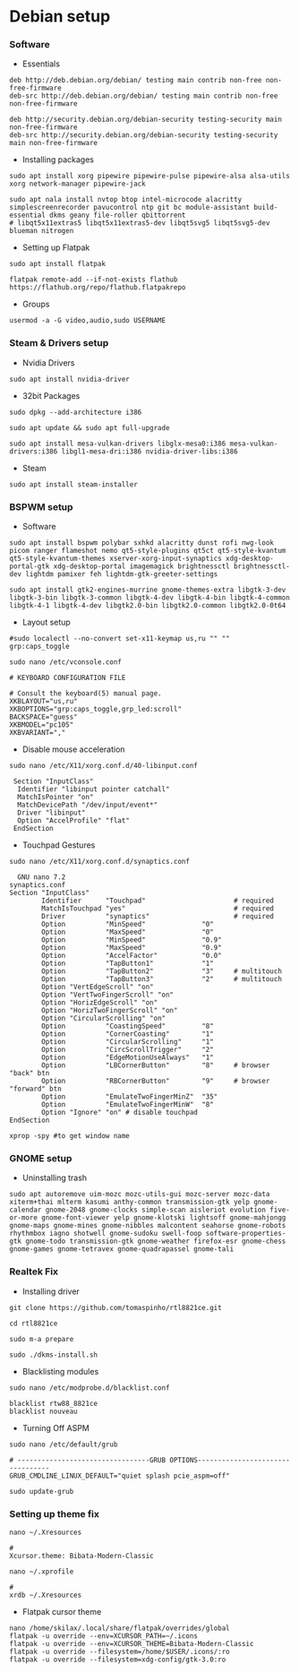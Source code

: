 # Debian setup  
### Software
- Essentials
```
deb http://deb.debian.org/debian/ testing main contrib non-free non-free-firmware
deb-src http://deb.debian.org/debian/ testing main contrib non-free non-free-firmware

deb http://security.debian.org/debian-security testing-security main non-free-firmware
deb-src http://security.debian.org/debian-security testing-security main non-free-firmware
```
- Installing packages
```
sudo apt install xorg pipewire pipewire-pulse pipewire-alsa alsa-utils xorg network-manager pipewire-jack
```
```
sudo apt nala install nvtop btop intel-microcode alacritty simplescreenrecorder pavucontrol ntp git bc module-assistant build-essential dkms geany file-roller qbittorrent
# libqt5x11extras5 libqt5x11extras5-dev libqt5svg5 libqt5svg5-dev blueman nitrogen 
```

- Setting up Flatpak
```
sudo apt install flatpak
```
```
flatpak remote-add --if-not-exists flathub https://flathub.org/repo/flathub.flatpakrepo
```

- Groups
```
usermod -a -G video,audio,sudo USERNAME
```
### Steam & Drivers setup 
- Nvidia Drivers
```
sudo apt install nvidia-driver 
```
- 32bit Packages 
```
sudo dpkg --add-architecture i386
```
```
sudo apt update && sudo apt full-upgrade
```
```
sudo apt install mesa-vulkan-drivers libglx-mesa0:i386 mesa-vulkan-drivers:i386 libgl1-mesa-dri:i386 nvidia-driver-libs:i386
```
- Steam
```
sudo apt install steam-installer
```
### BSPWM setup
- Software
```
sudo apt install bspwm polybar sxhkd alacritty dunst rofi nwg-look picom ranger flameshot nemo qt5-style-plugins qt5ct qt5-style-kvantum qt5-style-kvantum-themes xserver-xorg-input-synaptics xdg-desktop-portal-gtk xdg-desktop-portal imagemagick brightnessctl brightnessctl-dev lightdm pamixer feh lightdm-gtk-greeter-settings
```
```
sudo apt install gtk2-engines-murrine gnome-themes-extra libgtk-3-dev libgtk-3-bin libgtk-3-common libgtk-4-dev libgtk-4-bin libgtk-4-common libgtk-4-1 libgtk-4-dev libgtk2.0-bin libgtk2.0-common libgtk2.0-0t64
```
- Layout setup
```
#sudo localectl --no-convert set-x11-keymap us,ru "" "" grp:caps_toggle
```
```sudo nano /etc/vconsole.conf```
```
# KEYBOARD CONFIGURATION FILE

# Consult the keyboard(5) manual page.
XKBLAYOUT="us,ru"
XKBOPTIONS="grp:caps_toggle,grp_led:scroll"
BACKSPACE="guess"
XKBMODEL="pc105"
XKBVARIANT=","
```
- Disable mouse acceleration
```
sudo nano /etc/X11/xorg.conf.d/40-libinput.conf
```
```
 Section "InputClass"
  Identifier "libinput pointer catchall"
  MatchIsPointer "on"
  MatchDevicePath "/dev/input/event*"
  Driver "libinput"
  Option "AccelProfile" "flat"
 EndSection
```
- Touchpad Gestures
```
sudo nano /etc/X11/xorg.conf.d/synaptics.conf
```

```
  GNU nano 7.2                                                     synaptics.conf
Section "InputClass"
        Identifier      "Touchpad"                      # required
        MatchIsTouchpad "yes"                           # required
        Driver          "synaptics"                     # required
        Option          "MinSpeed"              "0"
        Option          "MaxSpeed"              "0"
        Option          "MinSpeed"              "0.9"
        Option          "MaxSpeed"              "0.9"
        Option          "AccelFactor"           "0.0"
        Option          "TapButton1"            "1"
        Option          "TapButton2"            "3"     # multitouch
        Option          "TapButton3"            "2"     # multitouch
        Option "VertEdgeScroll" "on"
        Option "VertTwoFingerScroll" "on"
        Option "HorizEdgeScroll" "on"
        Option "HorizTwoFingerScroll" "on"
        Option "CircularScrolling" "on"
        Option          "CoastingSpeed"         "8"
        Option          "CornerCoasting"        "1"
        Option          "CircularScrolling"     "1"
        Option          "CircScrollTrigger"     "2"
        Option          "EdgeMotionUseAlways"   "1"
        Option          "LBCornerButton"        "8"     # browser "back" btn
        Option          "RBCornerButton"        "9"     # browser "forward" btn
        Option          "EmulateTwoFingerMinZ"  "35"
        Option          "EmulateTwoFingerMinW"  "8"
        Option "Ignore" "on" # disable touchpad
EndSection

```

```
xprop -spy #to get window name
```
### GNOME setup
- Uninstalling trash
```
sudo apt autoremove uim-mozc mozc-utils-gui mozc-server mozc-data xiterm+thai mlterm kasumi anthy-common transmission-gtk yelp gnome-calendar gnome-2048 gnome-clocks simple-scan aisleriot evolution five-or-more gnome-font-viewer yelp gnome-klotski lightsoff gnome-mahjongg gnome-maps gnome-mines gnome-nibbles malcontent seahorse gnome-robots rhythmbox iagno shotwell gnome-sudoku swell-foop software-properties-gtk gnome-todo transmission-gtk gnome-weather firefox-esr gnome-chess gnome-games gnome-tetravex gnome-quadrapassel gnome-tali
```

### Realtek Fix
- Installing driver
```
git clone https://github.com/tomaspinho/rtl8821ce.git
```
```
cd rtl8821ce
```
```
sudo m-a prepare
```
```
sudo ./dkms-install.sh
```
- Blacklisting modules
```
sudo nano /etc/modprobe.d/blacklist.conf
```
```
blacklist rtw88_8821ce
blacklist nouveau
```
- Turning Off ASPM
```
sudo nano /etc/default/grub
```
```
# ---------------------------------GRUB OPTIONS---------------------------------
GRUB_CMDLINE_LINUX_DEFAULT="quiet splash pcie_aspm=off"
```
```
sudo update-grub
```

### Setting up theme fix
```
nano ~/.Xresources
```
```
#
Xcursor.theme: Bibata-Modern-Classic
```
```
nano ~/.xprofile
```
```
#
xrdb ~/.Xresources
```

- Flatpak cursor theme
```
nano /home/skilax/.local/share/flatpak/overrides/global
flatpak -u override --env=XCURSOR_PATH=~/.icons
flatpak -u override --env=XCURSOR_THEME=Bibata-Modern-Classic
flatpak -u override --filesystem=/home/$USER/.icons/:ro 
flatpak -u override --filesystem=xdg-config/gtk-3.0:ro
```
